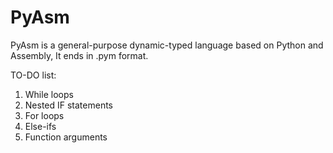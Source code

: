 # PyAsm

PyAsm is a general-purpose dynamic-typed language based on Python and Assembly, It ends in .pym format.

TO-DO list:
1. While loops
2. Nested IF statements
3. For loops
4. Else-ifs
6. Function arguments
